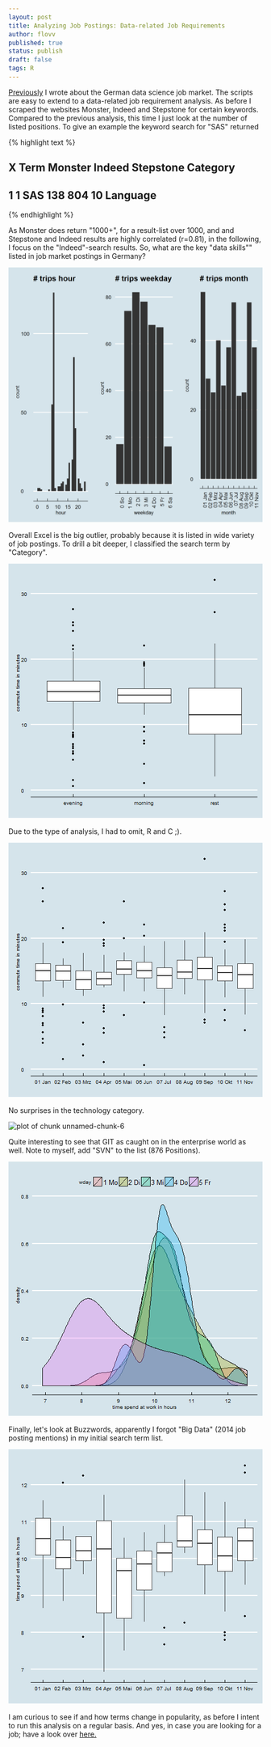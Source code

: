 ```yaml
---
layout: post
title: Analyzing Job Postings: Data-related Job Requirements 
author: flovv
published: true
status: publish
draft: false
tags: R 
---
```

 
 

 
[Previously](http://flovv.github.io/Data-Scientist-Job-Market/) I wrote about the German data science job market. The scripts are easy to extend to a data-related job requirement analysis. As before I scraped the websites Monster, Indeed and Stepstone for certain keywords. Compared to the previous analysis, this time I just look at the number of listed positions. To give an example the keyword search for "SAS" returned 
 

{% highlight text %}
##   X Term Monster Indeed Stepstone Category
## 1 1  SAS     138    804        10 Language
{% endhighlight %}
 
As Monster does return "1000+", for a result-list over 1000, and and Stepstone and Indeed results are highly correlated (r=0.81), in the following, I focus on the "Indeed"-search results.
So, what are the key "data skills"" listed in job market postings in Germany?
 
 
<img src="/figures/unnamed-chunk-3-1.png" title="plot of chunk unnamed-chunk-3" alt="plot of chunk unnamed-chunk-3" width="850px" />
 
Overall Excel is the big outlier, probably because it is listed in wide variety of job postings.
To drill a bit deeper, I classified the search term by "Category". 
 
![plot of chunk unnamed-chunk-4](/figures/unnamed-chunk-4-1.png) 
 
Due to the type of analysis, I had to omit, R and C ;).
 
![plot of chunk unnamed-chunk-5](/figures/unnamed-chunk-5-1.png) 
 
No surprises in the technology category.
 
![plot of chunk unnamed-chunk-6](/figures/unnamed-chunk-6-1.png) 
 
Quite interesting to see that GIT as caught on in the enterprise world as well. Note to myself, add "SVN" to the list (876 Positions).
 
 
![plot of chunk unnamed-chunk-7](/figures/unnamed-chunk-7-1.png) 
 
Finally, let's look at Buzzwords, apparently I forgot "Big Data" (2014 job posting mentions) in my initial search term list.
 
![plot of chunk unnamed-chunk-8](/figures/unnamed-chunk-8-1.png) 
 
I am curious to see if and how terms change in popularity, as before I intent to run this analysis on a regular basis. And yes, in case you are looking for a job; have a look over [here.](http://umww.de/karriere/stellenangebote/)
